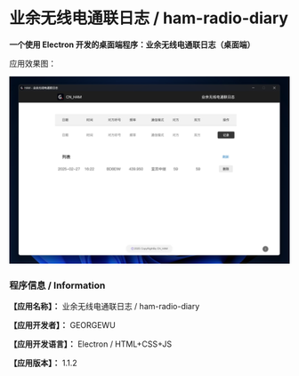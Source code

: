 # 业余无线电通联日志 / ham-radio-diary
**一个使用 Electron 开发的桌面端程序：业余无线电通联日志（桌面端）**

应用效果图：

![应用效果图：](https://github.com/2983150050/ham-radio-diary-app/blob/main/hrd.jpg)


### 程序信息 / Information

**【应用名称】：** 业余无线电通联日志 / ham-radio-diary

**【应用开发者】：** GEORGEWU

**【应用开发语言】：** Electron / HTML+CSS+JS

**【应用版本】：** 1.1.2
